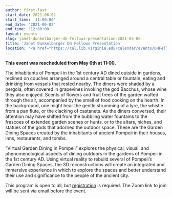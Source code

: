 ```yaml
---
author: first-last
start_date: 2021-06-02
start_time: '11:00:00'
end_date: '2021-06-02'
end_time: '12:00:00'
layout: events
slug: janet-dunkelbarger-dh-fellows-presentation-2021-05-06
title: 'Janet Dunkelbarger Dh Fellows Presentation'
location: '<a href="https://cal.lib.virginia.edu/calendar/events/DHFellow2021">Register for Zoom Link</a>'
---
```


**This event was rescheduled from May 6th at 11:00.**

The inhabitants of Pompeii in the 1st century AD dined outside in gardens, reclined on couches arranged around a central table or fountain, eating and drinking from vessels that rested nearby. The diners were shaded by a pergola, often covered in grapevines invoking the god Bacchus, whose wine they also enjoyed. Scents of flowers and fruit trees of the garden wafted through the air, accompanied by the smell of food cooking on the hearth. In the background, one might hear the gentle strumming of a lyre, the whistle from a pan flute, or the clacking of castanets. As the diners conversed, their attention may have shifted from the bubbling water fountains to the frescoes of extended garden scenes or hunts, or to the altars, niches, and statues of the gods that adorned the outdoor space. These are the Garden Dining Spaces created by the inhabitants of ancient Pompeii in their houses, inns, restaurants, and tombs.

“Virtual Garden Dining in Pompeii” explores the physical, visual, and phenomenological aspects of dining outdoors in the gardens of Pompeii in the 1st century AD. Using virtual reality to rebuild several of Pompeii’s Garden Dining Spaces, the 3D reconstructions will create an integrated and immersive experience in which to explore the spaces and better understand their use and significance to the people of the ancient city.

This program is open to all, but <a href="https://cal.lib.virginia.edu/calendar/events/DHFellow2021">registration</a> is required. The Zoom link to join will be sent via email before the event.
